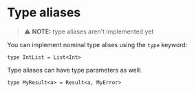 # Type aliases

> ⚠️ **NOTE:** type aliases aren't implemented yet

You can implement nominal type alises using the `type` keyword:

```kestrel
type IntList = List<Int>
```

Type aliases can have type parameters as well:

```kestrel
type MyResult<a> = Result<a, MyError>
```
